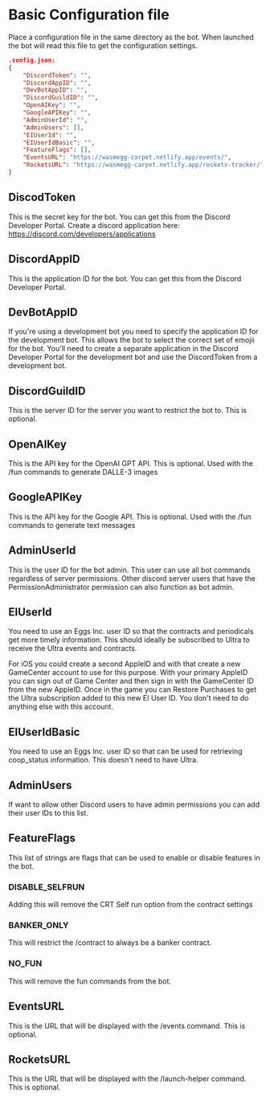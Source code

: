 # Basic Configuration file

Place a configuration file in the same directory as the bot. When launched the bot will read this file to get the configuration settings.

```json
.config.json:
{
    "DiscordToken": "",
    "DiscordAppID": "",
    "DevBotAppID": "",
    "DiscordGuildID": "",
    "OpenAIKey": "",
    "GoogleAPIKey": "",
    "AdminUserId": "",
    "AdminUsers": [],
    "EIUserId": "",
    "EIUserIdBasic": "",
    "FeatureFlags": [],
    "EventsURL": "https://wasmegg-carpet.netlify.app/events/",
    "RocketsURL": "https://wasmegg-carpet.netlify.app/rockets-tracker/"
}
```

## DiscodToken

This is the secret key for the bot. You can get this from the Discord Developer Portal.
Create a discord application here: <https://discord.com/developers/applications>

## DiscordAppID

This is the application ID for the bot. You can get this from the Discord Developer Portal.

## DevBotAppID

If you're using a development bot you need to specify the application ID for the development bot.
This allows the bot to select the correct set of emojii for the bot. You'll need to create a separate application in the Discord Developer Portal for the development bot and use the DiscordToken from a
development bot.

## DiscordGuildID

This is the server ID for the server you want to restrict the bot to. This is optional.

## OpenAIKey

This is the API key for the OpenAI GPT API. This is optional.
Used with the /fun commands to generate DALLE-3 images

## GoogleAPIKey

This is the API key for the Google API. This is optional.
Used with the /fun commands to generate text messages

## AdminUserId

This is the user ID for the bot admin. This user can use all bot commands regardless of server permissions.
Other discord server users that have the PermissionAdministrator permission can also function as bot admin.

## EIUserId

You need to use an Eggs Inc. user ID so that the contracts and periodicals get more timely information.
This should ideally be subscribed to Ultra to receive the Ultra events and contracts.

For iOS you could create a second AppleID and with that create a new GameCenter account to use for this purpose. With your primary AppleID you can sign out of Game Center and then sign in with the GameCenter ID from the new AppleID. Once in the game you can Restore Purchases to get the Ultra subscription added to this new EI User ID. You don't need to do anything else with this account.

## EIUserIdBasic

You need to use an Eggs Inc. user ID so that can be used for retrieving coop_status information.
This doesn't need to have Ultra.

## AdminUsers

If want to allow other Discord users to have admin permissions you can add their user IDs to this list.

## FeatureFlags

This list of strings are flags that can be used to enable or disable features in the bot.

### DISABLE_SELFRUN

Adding this will remove the CRT Self run option from the contract settings

### BANKER_ONLY

This will restrict the /contract to always be a banker contract.

### NO_FUN

This will remove the fun commands from the bot.

## EventsURL

This is the URL that will be displayed with the /events command. This is optional.

## RocketsURL

This is the URL that will be displayed with the /launch-helper command. This is optional.
